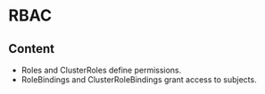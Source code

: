 # RBAC

## Content

- Roles and ClusterRoles define permissions.
- RoleBindings and ClusterRoleBindings grant access to subjects.
